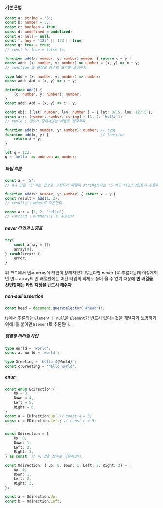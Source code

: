 #### 기본 문법

```ts
const a: string = '5';
const b: number = 5;
const c: boolean = true;
const d: undefined = undefined;
const e: null = null;
const f: any = '123' || 123 || true;
const g: true = true;
// const h: true = false (x)

function add(x: number, y: number):number { return x + y }
const add: (x: number, y: number) => number = (x, y) => x + y;
// function 과 화살표 함수의 표기를 조심하자

type Add = (x: number, y: number) => number;
const add: Add = (x, y) => x + y;

interface Add() {
    (x: number, y: number): number;
}
const add: Add = (x, y) => x + y;

const obj: { lat: number, lon: number } = { lat: 37.5, lon: 127.5 };
const arr: [number, number, string] = [1, 2, 'hello'];
// tuple : 갯수가 정해져있는 배열로 생각하자.

function add(x: number, y: number): number; // type
function add(x, y) {                        // function
    return x + y;
}

let q = 123;
q = 'hello' as unknown as number; 
```

##### 타입 추론

```ts
const a = '5';
// a의 값은 '5'라는 값으로 고정되기 때문에 string보다는 '5'라고 타입스크립트가 추론하는 값이 더 엄격하다.

function add(x: number, y: number) { return x + y }
const result = add(1, 2);
// result는 number로 추론된다.

const arr = [1, 2, 'hello'];
// (string | number)[] 로 추론된다
```

##### never 타입과 느낌표
```ts
try{
    const array = [];
    array[0];
} catch(error) {
    error;
}
```

위 코드에서 변수 array에 타입이 정해져있지 않는다면 never[]로 추론되는데 이렇게되면 변수 array의 빈 배열안에는 어떤 타입의 객체도 들어 올 수 없기 때문에 **빈 배열을 선언할때는 타입 지정을 반드시 해주자**


##### non-null assertion
```ts
const head = document.querySelector('#head')!;
```

ts에서 추론되는 `Element | null`을 `Element`가 반드시 있다는것을 개발자가 보장하기 위해 !를 붙이면 `Element`로 추론된다.


##### 탬플릿 리터럴 타입

```ts
type World = 'world';
const a: World = 'world';

type Greeting = `hello ${World}`;
const c:Greeting = 'hello world';
```


##### enum
```ts
const enum Edirection {
    Up = 3,
    Down = 4,,
    Left = 5,
    Right = 6,
}
const a = EDirection.Up; // const a = 3;
const c = EDirection.Left; // const c = 5;


const Odirection = {
    Up: 0,
    Down: 1,
    Left: 2,
    Right: 3,
} as const; // 이 값을 상수로 이용하겠다.

const Odirection: { Up: 0, Down: 1, Left: 2, Right: 3} = {
    Up: 0,
    Down: 1,
    Left: 2,
    Right: 3,
};

const a = Odirection.Up;
const b = Odirection.Left;
```